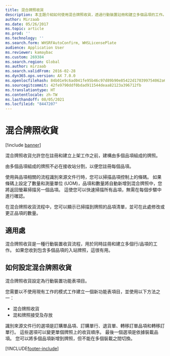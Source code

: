 ```yaml
---
title: 混合牌照收貨
description: 本主題介紹如何使用混合牌照收貨，透過行動裝置註冊和建立多個品項的工作。
author: Mirzaab
ms.date: 05/26/2017
ms.topic: article
ms.prod: ''
ms.technology: ''
ms.search.form: WHSRFAutoConfirm, WHSLicensePlate
audience: Application User
ms.reviewer: kamaybac
ms.custom: 269384
ms.search.region: Global
ms.author: mirzaab
ms.search.validFrom: 2016-02-28
ms.dyn365.ops.version: AX 7.0.0
ms.openlocfilehash: 84b01e9c6ad041fe95b46c97d89b90e85422d170399754062a6422319fc23a63
ms.sourcegitcommit: 42fe9790ddf0bdad911544deaa82123a396712fb
ms.translationtype: HT
ms.contentlocale: zh-TW
ms.lasthandoff: 08/05/2021
ms.locfileid: "8447207"
---
```

# <a name="mixed-license-plate-receiving"></a>混合牌照收貨

[!include [banner](../includes/banner.md)]

混合牌照收貨允許您在註冊和建立上架工作之前，建構由多個品項組成的牌照。 

由多個品項組成的牌照不必在接收站分割，以便您註冊每個品項。 

使用與品項相關的流程識別來源文件行時，您可以掃描品項控制上的條碼。 如果條碼上設定了數量和測量單位 (UOM)，品項和數量將自動新增到混合牌照中，您將返回螢幕掃描另一個品項。 這使您可以快速掃描所有品項，無需在每個步驟中進行確認。 

在混合牌照收貨流程中，您可以顯示已掃描到牌照的品項清單，並可在此處修改或更正品項的數量。

## <a name="where-it-applies"></a>適用處

混合牌照收貨是一種行動裝置收貨流程，用於同時註冊和建立多個行/品項的工作。 如果您收到包含多個品項的入站牌照，這很有用。 

## <a name="how-to-set-up-mixed-license-plate-receiving"></a>如何設定混合牌照收貨
混合牌照收貨設定為行動裝置功能表項目。

您需要以不使用現有工作的模式工作建立一個新功能表項目，並使用以下方法之一：

- 混合牌照收貨
- 混和牌照接受及存放

識別來源文件行的選項是訂購單品項、訂購單行、退貨單、轉移訂單品項和轉移訂單行。 這些選項可以變更單個牌照上的收貨順序。 最後一個選項是依據裝載品項。 您可以將多個品項新增到牌照，但不能在多個裝載之間切換。


[!INCLUDE[footer-include](../../includes/footer-banner.md)]